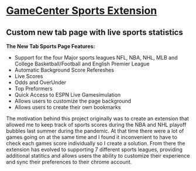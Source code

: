 # [GameCenter Sports Extension](https://chrome.google.com/webstore/detail/gamecenter/bogoecddicljbomiglggipdkigoliekd)
## Custom new tab page with live sports statistics
**The New Tab Sports Page Features:** 
- Support for the four Major sports leagues NFL, NBA, NHL, MLB and College Basketball/Football and English Premier League 
- Automatic Background Score Refereshes 
- Live Scores
- Odds and OverUnder
- Top Preformers 
- Quick Access to ESPN Live Gamesimulation
- Allows users to customize the page background 
- Allows users to create their own bookmarks 

The motivation behind this project originally was to create an extension that allowed me to keep track of sports scores during the NBA and NHL playoff bubbles last summer during the pandemic. At that time there were a lot of games going on at the same time and I found it inconvenient to have to check each games score individually so I create a solution. From there the extension has evolved to supporting 7 different sports leagues, providing additional statitics and allows users the ability to customize their experience and sync their preferences to their chrome account. 

